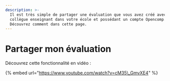 ```yaml
---
description: >-
  Il est très simple de partager une évaluation que vous avez créé avec un
  collègue enseignant dans votre école et possédant un compte Opencomp.
  Découvrez comment dans cette page.
---
```


# Partager mon évaluation

Découvrez cette fonctionnalité en vidéo :

{% embed url="https://www.youtube.com/watch?v=cM35\_GmvXE4" %}



